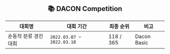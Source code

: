 <h2 align="center">📚 DACON Competition</h2>

|대회명|대회 기간|최종 순위|비고|
|-----|-----|-----|-----|
|손동작 분류 경진대회|`2022.03.07 ~ 2022.03.18`|118 / 365|Dacon Basic|
